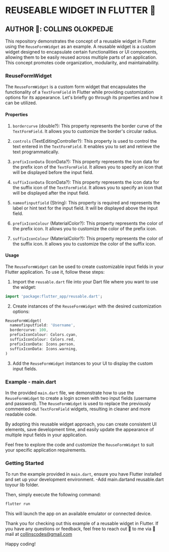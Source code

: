 # REUSEABLE WIDGET IN FLUTTER 👋 

## AUTHOR 🤵: COLLINS OLOKPEDJE

This repository demonstrates the concept of a reusable widget in Flutter using the `ReuseFormWidget` as an example. A reusable widget is a custom widget designed to encapsulate certain functionalities or UI components, allowing them to be easily reused across multiple parts of an application. This concept promotes code organization, modularity, and maintainability.

### ReuseFormWidget

The `ReuseFormWidget` is a custom form widget that encapsulates the functionality of a `TextFormField` in Flutter while providing customization options for its appearance. Let's briefly go through its properties and how it can be utilized.

#### Properties

1. `bordercurve` (double?): This property represents the border curve of the `TextFormField`. It allows you to customize the border's circular radius.

2. `controls` (TextEditingController?): This property is used to control the text entered in the `TextFormField`. It enables you to set and retrieve the text programmatically.

3. `prefixIconData` (IconData?): This property represents the icon data for the prefix icon of the `TextFormField`. It allows you to specify an icon that will be displayed before the input field.

4. `suffixIconData` (IconData?): This property represents the icon data for the suffix icon of the `TextFormField`. It allows you to specify an icon that will be displayed after the input field.

5. `nameofinputfield` (String): This property is required and represents the label or hint text for the input field. It will be displayed above the input field.

6. `prefixIconColour` (MaterialColor?): This property represents the color of the prefix icon. It allows you to customize the color of the prefix icon.

7. `suffixIconColour` (MaterialColor?): This property represents the color of the suffix icon. It allows you to customize the color of the suffix icon.

#### Usage

The `ReuseFormWidget` can be used to create customizable input fields in your Flutter application. To use it, follow these steps:

1. Import the `reusable.dart` file into your Dart file where you want to use the widget:

```dart
import 'package:flutter_app/reusable.dart';
```

2. Create instances of the `ReuseFormWidget` with the desired customization options:

```dart
ReuseFormWidget(
  nameofinputfield: 'Username',
  bordercurve: 100,
  prefixIconColour: Colors.cyan,
  suffixIconColour: Colors.red,
  prefixIconData: Icons.person,
  suffixIconData: Icons.warning,
)
```

3. Add the `ReuseFormWidget` instances to your UI to display the custom input fields.

### Example - main.dart

In the provided `main.dart` file, we demonstrate how to use the `ReuseFormWidget` to create a login screen with two input fields (username and password). The `ReuseFormWidget` is used to replace the previously commented-out `TextFormField` widgets, resulting in cleaner and more readable code.

By adopting this reusable widget approach, you can create consistent UI elements, save development time, and easily update the appearance of multiple input fields in your application.

Feel free to explore the code and customize the `ReuseFormWidget` to suit your specific application requirements.

### Getting Started

To run the example provided in `main.dart`, ensure you have Flutter installed and set up your development environment.
-Add main.dartand reusable.dart toyour lib folder.

Then, simply execute the following command:

```bash
flutter run
```

This will launch the app on an available emulator or connected device.

Thank you for checking out this example of a reusable widget in Flutter. If you have any questions or feedback, feel free to reach out 👋 to me via 📧 mail at collinscodes@gmail.com

Happy coding!
